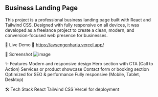 ## Business Landing Page
This project is a professional business landing page built with React and Tailwind CSS. Designed with fully responsive on all devices, it was developed as a freelance project to create a clean, modern, and conversion-focused web presence for businesses.

🚀 Live Demo
🔗 https://avsengenharia.vercel.app/

📸 Screenshot
![image](https://github.com/user-attachments/assets/d702cfc0-243d-48e6-9866-1f6aa463c67d)


✨ Features
Modern and responsive design
Hero section with CTA (Call to Action)
Services or product showcase
Contact form or booking section
Optimized for SEO & performance
Fully responsive (Mobile, Tablet, Desktop)

🛠️ Tech Stack
React
Tailwind CSS
Vercel for deployment
